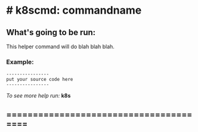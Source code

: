 # # k8scmd: commandname

## What's going to be run:

This helper command will do blah blah blah.

### Example:
```
----------------
put your source code here
----------------
```

_To see more help run:_ **k8s**
## =======================================